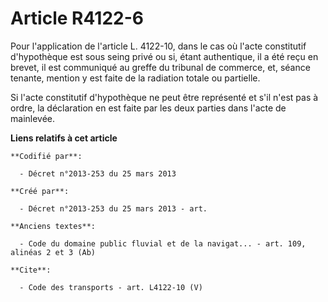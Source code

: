 # Article R4122-6

Pour l'application de l'article L. 4122-10, dans le cas où l'acte constitutif d'hypothèque est sous seing privé ou si, étant
authentique, il a été reçu en brevet, il est communiqué au greffe du tribunal de commerce, et, séance tenante, mention y est
faite de la radiation totale ou partielle. 

Si l'acte constitutif d'hypothèque ne peut être représenté et s'il n'est pas à ordre, la déclaration en est faite par les
deux parties dans l'acte de mainlevée.

**Liens relatifs à cet article**

	**Codifié par**:

	  - Décret n°2013-253 du 25 mars 2013

	**Créé par**:

	  - Décret n°2013-253 du 25 mars 2013 - art.

	**Anciens textes**:

	  - Code du domaine public fluvial et de la navigat... - art. 109, alinéas 2 et 3 (Ab)

	**Cite**:

	  - Code des transports - art. L4122-10 (V)
